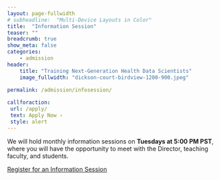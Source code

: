 ```yaml
---
layout: page-fullwidth
# subheadline:  "Multi-Device Layouts in Color"
title:  "Information Session"
teaser: ""
breadcrumb: true
show_meta: false
categories:
    - admission
header:
    title: "Training Next-Generation Health Data Scientists"
    image_fullwidth: "dickson-court-birdview-1200-900.jpeg"
    
permalink: /admission/infosession/

callforaction:
 url: /apply/
 text: Apply Now ›
 style: alert
---
```


We will hold monthly information sessions on **Tuesdays at 5:00 PM PST**, where you will have the opportunity to meet with the Director, teaching faculty, and students. 


<div class="row t60 b60">
        <div class="small-12 text-center columns">
            <a class="button large radius info" href="https://ucla.zoom.us/meeting/register/tJIuc-mtqj0qG91cHwVA2wEnn3WDwxVEio-p">Register for an Information Session</a>
        </div><!-- /.small-12.columns -->
</div><!-- /.row -->

